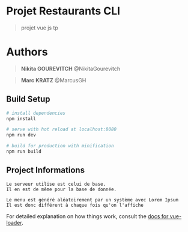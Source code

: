 # Projet Restaurants CLI

> projet vue js tp 

# Authors

> **Nikita GOUREVITCH** @NikitaGourevitch

> **Marc KRATZ** @MarcusGH

## Build Setup

``` bash
# install dependencies
npm install

# serve with hot reload at localhost:8080
npm run dev

# build for production with minification
npm run build
```

## Project Informations

```
Le serveur utilise est celui de base.
Il en est de même pour la base de donnée.
```
```
Le menu est généré aléatoirement par un système avec Lorem Ipsum
Il est donc différent à chaque fois qu'on l'affiche
```
For detailed explanation on how things work, consult the [docs for vue-loader](http://vuejs.github.io/vue-loader).
